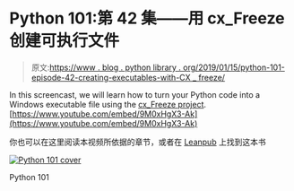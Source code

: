 # Python 101:第 42 集——用 cx_Freeze 创建可执行文件

> 原文:[https://www . blog . python library . org/2019/01/15/python-101-episode-42-creating-executables-with-CX _ freeze/](https://www.blog.pythonlibrary.org/2019/01/15/python-101-episode-42-creating-executables-with-cx_freeze/)

In this screencast, we will learn how to turn your Python code into a Windows executable file using the [cx_Freeze project](https://cx-freeze.readthedocs.io/en/latest/). [https://www.youtube.com/embed/9M0xHgX3-Ak](https://www.youtube.com/embed/9M0xHgX3-Ak)

你也可以在这里阅读本视频所依据的章节，或者在 [Leanpub](https://leanpub.com/python_101) 上找到这本书

[![Python 101 cover](../Images/4ae2f9205f7dc936a68034f424df112f.png)](https://leanpub.com/python_101)

Python 101